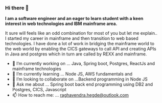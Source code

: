 ### Hi there 👋

**I am a software engineer and an eager to learn student with a keen interest in web technologies and IBM mainframe area.** 

It sure will feels like an odd combination for most of you but let me explain.. I started my career in mainframe and then transition to web based technologies. I have done a lot of work in bridging the mainframe world to the web world by enabling the CICS gateways to call API and creating APIs in Java and postgres which in turn are called by REXX and mainframe. 

- 🔭 I’m currently working on ... Java, Spring boot, Postgres, ReactJs and mainframe technologies 
- 🌱 I’m currently learning ... Node JS, AWS fundamentals and 
- 👯 I’m looking to collaborate on ...Backend programming in Node JS
- 💬 Ask me about ... Spring boot back end programming using DB2 and Postgres, CICS, Javascript
- 📫 How to reach me: ... raghavendra.hegde@outlook.com
